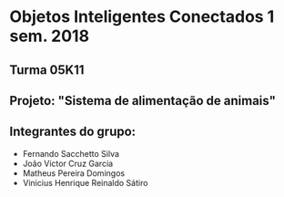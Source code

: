 # Objetos Inteligentes Conectados 1 sem. 2018

## Turma 05K11
## Projeto: "Sistema de alimentação de animais"
## Integrantes do grupo:

* Fernando Sacchetto Silva  
* João Victor Cruz Garcia
* Matheus Pereira Domingos
* Vinicius Henrique Reinaldo Sátiro 
